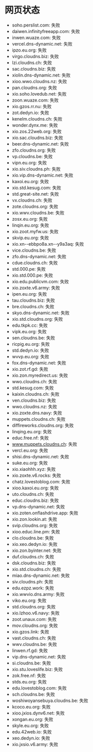 # 网页状态
- soho.perslist.com: 失败
- daiwen.infinityfreeapp.com: 失败
- inwen.wuaze.com: 失败
- vercel.dns-dynamic.net: 失败
- ipzo.eu.org: 失败
- virgo.cloudns.biz: 失败
- lzi.cloudns.ch: 失败
- sac.cloudns.biz: 失败
- xiolin.dns-dynamic.net: 失败
- xioo.wwo.cloudns.nz: 失败
- pan.cloudns.org: 失败
- xio.soho.lovedub.net: 失败
- zoon.wuaze.com: 失败
- xio.gzos.rr.nu: 失败
- zot.dedyn.io: 失败
- kenelm.cloudns.ch: 失败
- wonder.dynx.me: 失败
- xio.zos.22web.org: 失败
- xio.sac.cloudns.biz: 失败
- beer.dns-dynamic.net: 失败
- zfo.cloudns.org: 失败
- vp.cloudns.be: 失败
- vipn.eu.org: 失败
- xio.siv.cloudns.ph: 失败
- xio.vip.dns-dynamic.net: 失败
- kaxoi.eu.org: 失败
- xio.std.kesug.com: 失败
- std.great-site.net: 失败
- vx.cloudns.ch: 失败
- zote.cloudns.org: 失败
- xio.wwv.cloudns.be: 失败
- zosx.eu.org: 失败
- linqin.eu.org: 失败
- xio.zoot.myfw.us: 失败
- skvip.eu.org: 失败
- xio.xn--ebbpo8a.xn--y9a3aq: 失败
- vice.cloudns.be: 失败
- zfo.dns-dynamic.net: 失败
- cdue.cloudns.ch: 失败
- std.000.pe: 失败
- xio.std.000.pe: 失败
- xio.edu.publicvm.com: 失败
- xio.zoxte.v6.army: 失败
- ipen.eu.org: 失败
- tau.cloudns.biz: 失败
- bre.cloudns.ch: 失败
- skyo.dns-dynamic.net: 失败
- xio.std.cloudns.org: 失败
- edu.tkpk.cc: 失败
- vipk.eu.org: 失败
- sen.cloudns.be: 失败
- ricpig.eu.org: 失败
- std.dedyn.io: 失败
- wvvp.eu.org: 失败
- fox.dns-dynamic.net: 失败
- xio.zot.rf.gd: 失败
- xio.zon.myredirect.us: 失败
- wwo.cloudns.ch: 失败
- std.kesug.com: 失败
- kaixin.cloudns.ch: 失败
- ven.cloudns.biz: 失败
- wwo.cloudns.nz: 失败
- xio.zoxte.dns.navy: 失败
- muppets.cloudns.ch: 失败
- diffireworks.cloudns.org: 失败
- linqing.eu.org: 失败
- educ.free.nf: 失败
- www.muppets.cloudns.ch: 失败
- vercl.eu.org: 失败
- shisi.dns-dynamic.net: 失败
- suke.eu.org: 失败
- xio.xiaohhh.xyz: 失败
- xio.zoxte.v6.rocks: 失败
- chatz.lovestoblog.com: 失败
- xioo.kaxoi.eu.org: 失败
- uto.cloudns.ch: 失败
- educ.cloudns.biz: 失败
- vp.dns-dynamic.net: 失败
- xio.zoten.onflashdrive.app: 失败
- xio.zon.lookin.at: 失败
- svip.cloudns.org: 失败
- xioo.educ.line.pm: 失败
- clo.cloudns.be: 失败
- xio.xeo.dedyn.io: 失败
- xio.zon.byinter.net: 失败
- duf.cloudns.ch: 失败
- dsk.cloudns.biz: 失败
- xio.std.cloudns.ch: 失败
- miao.dns-dynamic.net: 失败
- siv.cloudns.ph: 失败
- edu.ezpz.work: 失败
- xio.wwvio.dns.army: 失败
- viko.eu.org: 失败
- std.cloudns.org: 失败
- xio.lzhoo.v6.navy: 失败
- zoot.unaux.com: 失败
- mov.cloudns.org: 失败
- xio.gzos.link: 失败
- vast.cloudns.ch: 失败
- wwv.cloudns.be: 失败
- linwen.rf.gd: 失败
- vip.dns-dynamic.net: 失败
- si.cloudns.be: 失败
- xio.stu.loveslife.biz: 失败
- zok.free.nf: 失败
- stds.eu.org: 失败
- edu.lovestoblog.com: 失败
- sch.cloudns.be: 失败
- woshiwoyansebuya.cloudns.be: 失败
- kcoco.eu.org: 失败
- xioo.jxios.dynv6.net: 失败
- xongan.eu.org: 失败
- skyle.eu.org: 失败
- edu.42web.io: 失败
- xeo.dedyn.io: 失败
- xio.jxsio.v6.army: 失败
